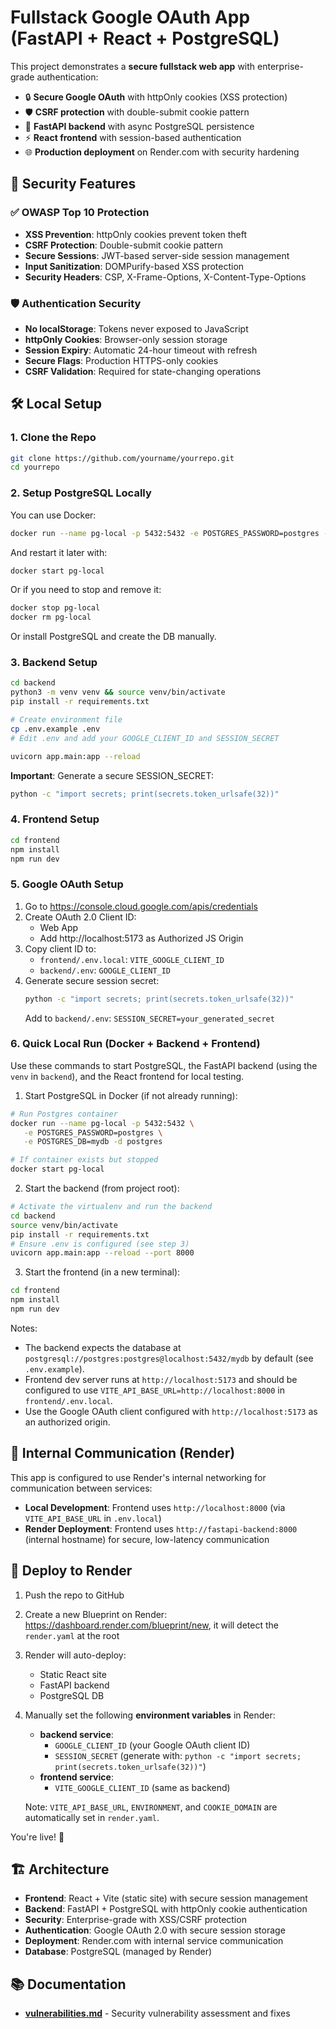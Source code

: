 # Fullstack Google OAuth App (FastAPI + React + PostgreSQL)

This project demonstrates a **secure fullstack web app** with enterprise-grade authentication:
- 🔒 **Secure Google OAuth** with httpOnly cookies (XSS protection)
- 🛡️ **CSRF protection** with double-submit cookie pattern
- 🚀 **FastAPI backend** with async PostgreSQL persistence
- ⚡ **React frontend** with session-based authentication
- 🌐 **Production deployment** on Render.com with security hardening

## 🔐 Security Features

### ✅ OWASP Top 10 Protection
- **XSS Prevention**: httpOnly cookies prevent token theft
- **CSRF Protection**: Double-submit cookie pattern  
- **Secure Sessions**: JWT-based server-side session management
- **Input Sanitization**: DOMPurify-based XSS protection
- **Security Headers**: CSP, X-Frame-Options, X-Content-Type-Options

### 🛡️ Authentication Security
- **No localStorage**: Tokens never exposed to JavaScript
- **httpOnly Cookies**: Browser-only session storage
- **Session Expiry**: Automatic 24-hour timeout with refresh
- **Secure Flags**: Production HTTPS-only cookies
- **CSRF Validation**: Required for state-changing operations

## 🛠 Local Setup

### 1. Clone the Repo

```bash
git clone https://github.com/yourname/yourrepo.git
cd yourrepo
```

### 2. Setup PostgreSQL Locally

You can use Docker:

```bash
docker run --name pg-local -p 5432:5432 -e POSTGRES_PASSWORD=postgres -e POSTGRES_DB=mydb -d postgres
```

And restart it later with:

```bash
docker start pg-local
```

Or if you need to stop and remove it:

```bash
docker stop pg-local
docker rm pg-local
```

Or install PostgreSQL and create the DB manually.

### 3. Backend Setup

```bash
cd backend
python3 -m venv venv && source venv/bin/activate
pip install -r requirements.txt

# Create environment file
cp .env.example .env
# Edit .env and add your GOOGLE_CLIENT_ID and SESSION_SECRET

uvicorn app.main:app --reload
```

**Important**: Generate a secure SESSION_SECRET:
```bash
python -c "import secrets; print(secrets.token_urlsafe(32))"
```

### 4. Frontend Setup

```bash
cd frontend
npm install
npm run dev
```

### 5. Google OAuth Setup

1. Go to https://console.cloud.google.com/apis/credentials
2. Create OAuth 2.0 Client ID:
   - Web App
   - Add http://localhost:5173 as Authorized JS Origin
3. Copy client ID to:
   - `frontend/.env.local`: `VITE_GOOGLE_CLIENT_ID`
   - `backend/.env`: `GOOGLE_CLIENT_ID`
4. Generate secure session secret:
   ```bash
   python -c "import secrets; print(secrets.token_urlsafe(32))"
   ```
   Add to `backend/.env`: `SESSION_SECRET=your_generated_secret`

### 6. Quick Local Run (Docker + Backend + Frontend)

Use these commands to start PostgreSQL, the FastAPI backend (using the `venv` in `backend`), and the React frontend for local testing.

1) Start PostgreSQL in Docker (if not already running):

```bash
# Run Postgres container
docker run --name pg-local -p 5432:5432 \
   -e POSTGRES_PASSWORD=postgres \
   -e POSTGRES_DB=mydb -d postgres

# If container exists but stopped
docker start pg-local
```

2) Start the backend (from project root):

```bash
# Activate the virtualenv and run the backend
cd backend
source venv/bin/activate
pip install -r requirements.txt
# Ensure .env is configured (see step 3)
uvicorn app.main:app --reload --port 8000
```

3) Start the frontend (in a new terminal):

```bash
cd frontend
npm install
npm run dev
```

Notes:
- The backend expects the database at `postgresql://postgres:postgres@localhost:5432/mydb` by default (see `.env.example`).
- Frontend dev server runs at `http://localhost:5173` and should be configured to use `VITE_API_BASE_URL=http://localhost:8000` in `frontend/.env.local`.
- Use the Google OAuth client configured with `http://localhost:5173` as an authorized origin.

## 🔗 Internal Communication (Render)

This app is configured to use Render's internal networking for communication between services:

- **Local Development**: Frontend uses `http://localhost:8000` (via `VITE_API_BASE_URL` in `.env.local`)
- **Render Deployment**: Frontend uses `http://fastapi-backend:8000` (internal hostname) for secure, low-latency communication


## 🚀 Deploy to Render

1. Push the repo to GitHub
2. Create a new Blueprint on Render: https://dashboard.render.com/blueprint/new, it will detect the `render.yaml` at the root
3. Render will auto-deploy:
   - Static React site
   - FastAPI backend
   - PostgreSQL DB
4. Manually set the following **environment variables** in Render:
   - **backend service**: 
     - `GOOGLE_CLIENT_ID` (your Google OAuth client ID)
     - `SESSION_SECRET` (generate with: `python -c "import secrets; print(secrets.token_urlsafe(32))"`)
   - **frontend service**: 
     - `VITE_GOOGLE_CLIENT_ID` (same as backend)
   
   Note: `VITE_API_BASE_URL`, `ENVIRONMENT`, and `COOKIE_DOMAIN` are automatically set in `render.yaml`.

You're live! 🎉

## 🏗️ Architecture

- **Frontend**: React + Vite (static site) with secure session management
- **Backend**: FastAPI + PostgreSQL with httpOnly cookie authentication
- **Security**: Enterprise-grade with XSS/CSRF protection
- **Authentication**: Google OAuth 2.0 with secure session storage
- **Deployment**: Render.com with internal service communication
- **Database**: PostgreSQL (managed by Render)

## 📚 Documentation

- **[vulnerabilities.md](vulnerabilities.md)** - Security vulnerability assessment and fixes